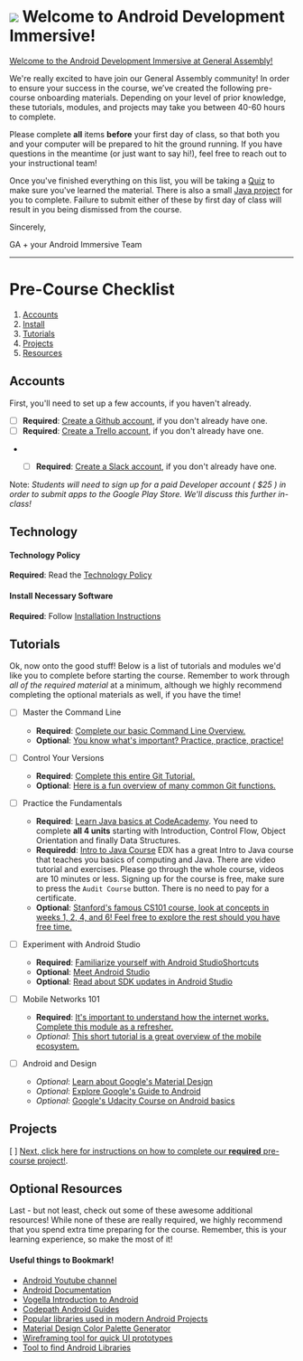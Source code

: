 # ![](https://ga-dash.s3.amazonaws.com/production/assets/logo-9f88ae6c9c3871690e33280fcf557f33.png) Welcome to Android Development Immersive!

[Welcome to the Android Development Immersive at General Assembly!](https://github.com/GA-SF-ADI/Pre-class-work)

We're really excited to have join our General Assembly community! In order to ensure your success in the course, we’ve created the following pre-course onboarding materials. Depending on your level of prior knowledge, these tutorials, modules, and projects may take you between 40-60 hours to complete.

Please complete **all** items **before** your first day of class, so that both you and your computer will be prepared to hit the ground running. If you have questions in the meantime (or just want to say hi!), feel free to reach out to your instructional team!

Once you've finished everything on this list, you will be taking a [Quiz]() to make sure you've learned the material. There is also a small [Java project]() for you to complete. Failure to submit either of these by first day of class will result in you being dismissed from the course.

Sincerely,

GA + your Android Immersive Team

---

# Pre-Course Checklist
1. [Accounts](#account)
2. [Install](#install)
3. [Tutorials](#tutorials)
4. [Projects](#projects)
5. [Resources](#resources)


<a name="account"></a>
## Accounts

First, you'll need to set up a few accounts, if you haven't already.

* [ ] **Required**: [Create a Github account](https://github.com/join), if you don't already have one.
* [ ] **Required**: [Create a Trello account](https://trello.com/signup), if you don't already have one.
* * [ ] **Required**: [Create a Slack account](https://slack.com/signup), if you don't already have one.


Note: *Students will need to sign up for a paid Developer account ( $25 ) in order to submit apps to the Google Play Store. We'll discuss this further in-class!*

<a name="install"></a>
## Technology

#### Technology Policy

**Required**: Read the [Technology Policy](../02-policy/readme.md)

#### Install Necessary Software

**Required**: Follow [Installation Instructions](installation/install-instructions.md)

<a name="tutorials"></a>
## Tutorials

Ok, now onto the good stuff! Below is a list of tutorials and modules we'd like you to complete before starting the course. Remember to work through *all of the required material* at a minimum, although we highly recommend completing the optional materials as well, if you have the time!

- [ ] Master the Command Line
	* **Required**: [Complete our basic Command Line Overview.](http://generalassembly.github.io/prework/cl/#/)
	* **Optional**: [You know what's important? Practice, practice, practice!](https://www.codecademy.com/learn/learn-the-command-line)

- [ ] Control Your Versions
	* **Required**: [Complete this entire Git Tutorial.](https://www.codecademy.com/learn/learn-git)
	* **Optional**: [Here is a fun overview of many common Git functions.](https://www.codeschool.com/courses/try-git)

-  [ ] Practice the Fundamentals
	* **Required**: [Learn Java basics at CodeAcademy](https://www.codecademy.com/learn/learn-java). You need to complete **all 4 units** starting with Introduction, Control Flow, Object Orientation and finally Data Structures.
	* **Requiredd**: [Intro to Java Course](https://courses.edx.org/courses/course-v1:HKUSTx+COMP102.1x+2T2016/info) EDX has a great Intro to Java course that teaches you basics of computing and Java. There are video tutorial and exercises. Please go through the whole course, videos are 10 minutes or less. Signing up for the course is free, make sure to press the `Audit Course` button. There is no need to pay for a certificate. 
	* **Optional**: [Stanford's famous CS101 course, look at concepts in weeks 1, 2, 4, and 6! Feel free to explore the rest should you have free time.](http://web.stanford.edu/class/cs101/)

-  [ ] Experiment with Android Studio
	* **Required**: [Familiarize yourself with Android StudioShortcuts](https://developer.android.com/studio/intro/keyboard-shortcuts.html)
	* **Optional**: [Meet Android Studio](https://developer.android.com/studio/intro/index.html)
	* **Optional**: [Read about SDK updates in Android Studio](https://developer.android.com/studio/intro/update.html)

- [ ] Mobile Networks 101
	* **Required**: [It's important to understand how the internet works. Complete this module as a refresher.](https://www.khanacademy.org/computing/computer-science/internet-intro)
	* *Optional*: [This short tutorial is a great overview of the mobile ecosystem.](https://ga-edm-sandbox.s3.amazonaws.com/understanding-mobile-customers-and-their-devices/story.html)

- [ ] Android and Design
	* *Optional*: [Learn about Google's Material Design](https://material.google.com/)
	* *Optional*: [Explore Google's Guide to Android ](https://developer.android.com/training/index.html)
	* *Optional*: [Google's Udacity Course on Android basics](https://www.udacity.com/course/developing-android-apps--ud853)


<a name="projects"></a>
## Projects

[ ] [Next, click here for instructions on how to complete our **required** pre-course project!](./pre-course-project.md).

<a name="resources"></a>
## Optional Resources

Last - but not least, check out some of these awesome additional resources! While none of these are really required, we highly recommend that you spend extra time preparing for the course. Remember, this is your learning experience, so make the most of it!

#### Useful things to Bookmark!
* [Android Youtube channel](https://www.youtube.com/user/androiddevelopers)
* [Android Documentation](https://developer.android.com/guide/index.html)
* [Vogella Introduction to Android](http://www.vogella.com/tutorials/android.html)
* [Codepath Android Guides](https://guides.codepath.com/android)
* [Popular libraries used in modern Android Projects](https://guides.codepath.com/android/Must-Have-Libraries)
* [Material Design Color Palette Generator](http://www.materialpalette.com/)
* [Wireframing tool for quick UI prototypes](https://wireframe.cc/)
* [Tool to find Android Libraries](https://android-arsenal.com/)
